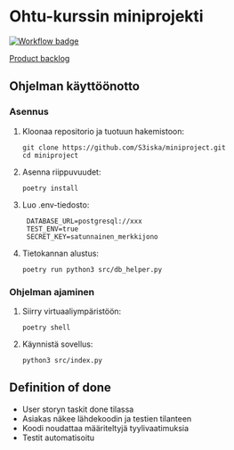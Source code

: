 # Ohtu-kurssin miniprojekti

[![Workflow badge](https://github.com/S3iska/miniproject/actions/workflows/ci.yaml/badge.svg)](https://github.com/S3iska/miniproject/actions)

[Product backlog](https://docs.google.com/spreadsheets/d/1apMJDKGZPF-bFKYbJuen6lBlI-GctVNdVvS5p9Ai9UU/edit?usp=sharing)

## Ohjelman käyttöönotto

### Asennus

1. Kloonaa repositorio ja tuotuun hakemistoon:
   ```
   git clone https://github.com/S3iska/miniproject.git
   cd miniproject
   ```
2. Asenna riippuvuudet:
   ```
   poetry install
   ```
3. Luo .env-tiedosto:
   ```
    DATABASE_URL=postgresql://xxx
    TEST_ENV=true
    SECRET_KEY=satunnainen_merkkijono
   ```
4. Tietokannan alustus:
   ```
   poetry run python3 src/db_helper.py
   ```
   
### Ohjelman ajaminen
1. Siirry virtuaaliympäristöön:

   ```
   poetry shell
   ```
2. Käynnistä sovellus:
   ```
   python3 src/index.py
   ```

## Definition of done
  - User storyn taskit done tilassa
  - Asiakas näkee lähdekoodin ja testien tilanteen
  - Koodi noudattaa määriteltyjä tyylivaatimuksia
  - Testit automatisoitu
